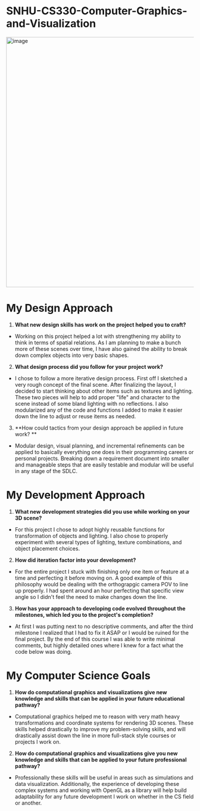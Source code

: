 # SNHU-CS330-Computer-Graphics-and-Visualization

<img width="934" height="672" alt="image" src="https://github.com/user-attachments/assets/e62cdbdf-ac5a-4d58-831c-181ffba608ea" />

# My Design Approach

1. **What new design skills has work on the project helped you to craft?**

* Working on this project helped a lot with strengthening my ability to think in terms of spatial relations. As I am planning to make a bunch more of these scenes over time, I have also gained the ability to break down complex objects into very basic shapes. 

2.  **What design process did you follow for your project work?**

* I chose to follow a more iterative design process. First off I sketched a very rough concept of the final scene. After finalizing the layout, I decided to start thinking about other items such as textures and lighting. These two pieces will help to add proper "life" and character to the scene instead of some bland lighting with no reflections. I also modularized any of the code and functions I added to make it easier down the line to adjust or reuse items as needed. 

3.  **How could tactics from your design approach be applied in future work? **

* Modular design, visual planning, and incremental refinements can be applied to basically everything one does in their programming careers or personal projects. Breaking down a requirement document into smaller and manageable steps that are easily testable and modular will be useful in any stage of the SDLC. 

# My Development Approach 

1. **What new development strategies did you use while working on your 3D scene?**

* For this project I chose to adopt highly reusable functions for transformation of objects and lighting. I also chose to properly experiment with several types of lighting, texture combinations, and object placement choices. 

2. **How did iteration factor into your development?**

* For the entire project I stuck with finishing only one item or feature at a time and perfecting it before moving on. A good example of this philosophy would be dealing with the orthograpgic camera POV to line up properly. I had spent around an hour perfecting that specific view angle so I didn't feel the need to make changes down the line. 

3. **How has your approach to developing code evolved throughout the milestones, which led you to the project's completion?**

* At first I was putting next to no descriptive comments, and after the third milestone I realized that I had to fix it ASAP or I would be ruined for the final project. By the end of this course I was able to write minimal comments, but highly detailed ones where I knew for a fact what the code below was doing. 

# My Computer Science Goals

1. **How do computational graphics and visualizations give new knowledge and skills that can be applied in your future educational pathway?**

* Computational graphics helped me to reason with very math heavy transformations and coordinate systems for rendering 3D scenes. These skills helped drastically to improve my problem-solving skills, and will drastically assist down the line in more full-stack style courses or projects I work on. 

2. **How do computational graphics and visualizations give you new knowledge and skills that can be applied to your future professional pathway?**

* Professionally these skills will be useful in areas such as simulations and data visualization. Additionally, the experience of developing these complex systems and working with OpenGL as a library will help build adaptability for any future development I work on whether in the CS field or another. 



